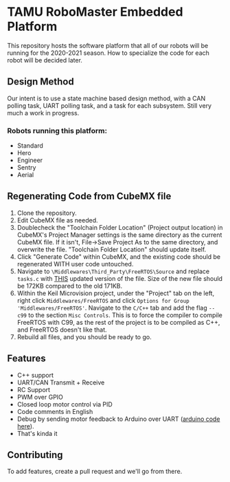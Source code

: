 # TAMU RoboMaster Embedded Platform
This repository hosts the software platform that all of our robots will be running for the 2020-2021 season. How to specialize the code for each robot will be decided later.

## Design Method

Our intent is to use a state machine based design method, with a CAN polling task, UART polling task, and a task for each subsystem. Still very much a work in progress.


### Robots running this platform:
* Standard
* Hero
* Engineer
* Sentry
* Aerial

## Regenerating Code from CubeMX file

1. Clone the repository.
1. Edit CubeMX file as needed.
1. Doublecheck the "Toolchain Folder Location" (Project output location) in CubeMX's Project Manager settings is the same directory as the current CubeMX file. If it isn't, File->Save Project As to the same directory, and overwrite the file. "Toolchain Folder Location" should update itself.
1. Click "Generate Code" within CubeMX, and the existing code should be regenerated WITH user code untouched.
1. Navigate to `\Middlewares\Third_Party\FreeRTOS\Source` and replace `tasks.c` with [THIS](https://drive.google.com/file/d/1umCgfmSxtLE7y9QVOBotn8nMz5faw2_-/view?usp=sharing) updated version of the file. Size of the new file should be 172KB compared to the old 171KB.
1. Within the Keil Microvision project, under the "Project" tab on the left, right click `Middlewares/FreeRTOS` and click `Options for Group 'Middlewares/FreeRTOS'`. Navigate to the `C/C++` tab and add the flag `--c99` to the section `Misc Controls`. This is to force the compiler to compile FreeRTOS with C99, as the rest of the project is to be compiled as C++, and FreeRTOS doesn't like that.
1. Rebuild all files, and you should be ready to go.

## Features
* C++ support
* UART/CAN Transmit + Receive
* RC Support
* PWM over GPIO
* Closed loop motor control via PID
* Code comments in English
* Debug by sending motor feedback to Arduino over UART ([arduino code here](https://drive.google.com/file/d/19vzUYy_eJUgesJvKe_4gClBAT4xIjfzL/view?usp=sharing)).
* That's kinda it

## Contributing
To add features, create a pull request and we'll go from there.
